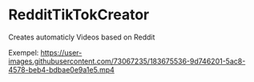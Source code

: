 # RedditTikTokCreator
Creates automaticly Videos based on Reddit

Exempel:
https://user-images.githubusercontent.com/73067235/183675536-9d746201-5ac8-4578-beb4-bdbae0e9a1e5.mp4

